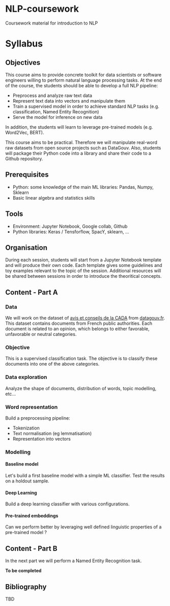 # NLP-coursework
Coursework material for introduction to NLP

# Syllabus

## Objectives

This course aims to provide concrete toolkit for data scientists or software engineers willing to perform natural language processing tasks.
At the end of the course, the students should be able to develop a full NLP pipeline:
* Preprocess and analyze raw text data
* Represent text data into vectors and manipulate them
* Train a supervised model in order to achieve standard NLP tasks (e.g. classification, Named Entity Recognition)
* Serve the model for inference on new data

In addition, the students will learn to leverage pre-trained models (e.g. Word2Vec, BERT).

This course aims to be practical. Therefore we will manipulate real-word raw datasets from open source projects such as DataGouv.
Also, students will package their Python code into a library and share their code to a Github repository.

## Prerequisites
* Python: some knowledge of the main ML libraries: Pandas, Numpy, Sklearn
* Basic linear algebra and statistics skills

## Tools
* Environment: Jupyter Notebook, Google collab, Github
* Python libraries: Keras / Tensforflow, SpacY, sklearn, ...

## Organisation

During each session, students will start from a Jupyter Notebook template and will produce their own code. Each template gives some guidelines and toy examples relevant to the topic of the session. Additional resources will be shared between sessions in order to introduce the theoritical concepts.

## Content - Part A

### Data
We will work on the dataset of [avis et conseils de la CADA](https://www.data.gouv.fr/fr/datasets/avis-et-conseils-de-la-cada/) from [datagouv.fr](http://datagouv.fr). This dataset contains documents from French public authorities. Each document is related to an opinion, which belongs to either favorable, unfavorable or neutral categories.

### Objective
This is a supervised classification task. The objective is to classify these documents into one of the above categories.

### Data exploration
Analyze the shape of documents, distribution of words, topic modelling, etc...

### Word representation
Build a preprocessing pipeline:
* Tokenization
* Text normalisation (eg lemmatisation)
* Representation into vectors

### Modelling
#### Baseline model
Let's build a first baseline model with a simple ML classifier.
Test the results on a holdout sample.

#### Deep Learning
Build a deep learning classifier with various configurations.

#### Pre-trained embeddings
Can we perform better by leveraging well defined linguistic properties of a pre-trained model ?

## Content - Part B

In the next part we will perform a Named Entity Recognition task.

__To be completed__

## Bibliography
TBD
